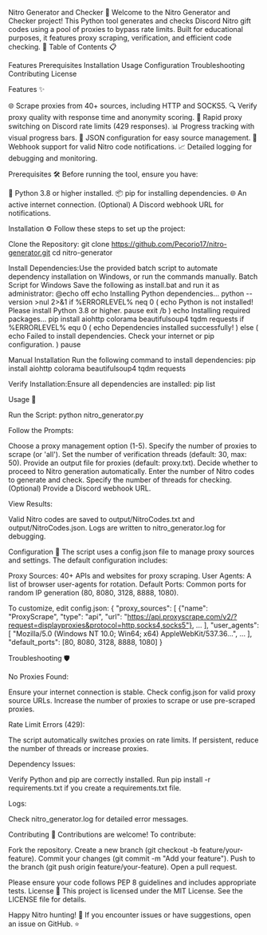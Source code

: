Nitro Generator and Checker 🚀
Welcome to the Nitro Generator and Checker project! This Python tool generates and checks Discord Nitro gift codes using a pool of proxies to bypass rate limits. Built for educational purposes, it features proxy scraping, verification, and efficient code checking. 🎉
Table of Contents 📋

Features
Prerequisites
Installation
Usage
Configuration
Troubleshooting
Contributing
License

Features ✨

🌐 Scrape proxies from 40+ sources, including HTTP and SOCKS5.
🔍 Verify proxy quality with response time and anonymity scoring.
🔄 Rapid proxy switching on Discord rate limits (429 responses).
📊 Progress tracking with visual progress bars.
📝 JSON configuration for easy source management.
🔔 Webhook support for valid Nitro code notifications.
📈 Detailed logging for debugging and monitoring.

Prerequisites 🛠️
Before running the tool, ensure you have:

🐍 Python 3.8 or higher installed.
📦 pip for installing dependencies.
🌐 An active internet connection.
(Optional) A Discord webhook URL for notifications.

Installation ⚙️
Follow these steps to set up the project:

Clone the Repository:
git clone https://github.com/Pecorio17/nitro-generator.git
cd nitro-generator


Install Dependencies:Use the provided batch script to automate dependency installation on Windows, or run the commands manually.
Batch Script for Windows
Save the following as install.bat and run it as administrator:
@echo off
echo Installing Python dependencies...
python --version >nul 2>&1
if %ERRORLEVEL% neq 0 (
    echo Python is not installed! Please install Python 3.8 or higher.
    pause
    exit /b
)
echo Installing required packages...
pip install aiohttp colorama beautifulsoup4 tqdm requests
if %ERRORLEVEL% equ 0 (
    echo Dependencies installed successfully!
) else (
    echo Failed to install dependencies. Check your internet or pip configuration.
)
pause

Manual Installation
Run the following command to install dependencies:
pip install aiohttp colorama beautifulsoup4 tqdm requests


Verify Installation:Ensure all dependencies are installed:
pip list



Usage 🚀

Run the Script:
python nitro_generator.py


Follow the Prompts:

Choose a proxy management option (1-5).
Specify the number of proxies to scrape (or 'all').
Set the number of verification threads (default: 30, max: 50).
Provide an output file for proxies (default: proxy.txt).
Decide whether to proceed to Nitro generation automatically.
Enter the number of Nitro codes to generate and check.
Specify the number of threads for checking.
(Optional) Provide a Discord webhook URL.


View Results:

Valid Nitro codes are saved to output/NitroCodes.txt and output/NitroCodes.json.
Logs are written to nitro_generator.log for debugging.



Configuration 🔧
The script uses a config.json file to manage proxy sources and settings. The default configuration includes:

Proxy Sources: 40+ APIs and websites for proxy scraping.
User Agents: A list of browser user-agents for rotation.
Default Ports: Common ports for random IP generation (80, 8080, 3128, 8888, 1080).

To customize, edit config.json:
{
    "proxy_sources": [
        {"name": "ProxyScrape", "type": "api", "url": "https://api.proxyscrape.com/v2/?request=displayproxies&protocol=http,socks4,socks5"},
        ...
    ],
    "user_agents": [
        "Mozilla/5.0 (Windows NT 10.0; Win64; x64) AppleWebKit/537.36...",
        ...
    ],
    "default_ports": [80, 8080, 3128, 8888, 1080]
}

Troubleshooting 🛡️

No Proxies Found:

Ensure your internet connection is stable.
Check config.json for valid proxy source URLs.
Increase the number of proxies to scrape or use pre-scraped proxies.


Rate Limit Errors (429):

The script automatically switches proxies on rate limits.
If persistent, reduce the number of threads or increase proxies.


Dependency Issues:

Verify Python and pip are correctly installed.
Run pip install -r requirements.txt if you create a requirements.txt file.


Logs:

Check nitro_generator.log for detailed error messages.



Contributing 🤝
Contributions are welcome! To contribute:

Fork the repository.
Create a new branch (git checkout -b feature/your-feature).
Commit your changes (git commit -m "Add your feature").
Push to the branch (git push origin feature/your-feature).
Open a pull request.

Please ensure your code follows PEP 8 guidelines and includes appropriate tests.
License 📜
This project is licensed under the MIT License. See the LICENSE file for details.

Happy Nitro hunting! 🎯 If you encounter issues or have suggestions, open an issue on GitHub. ⭐
